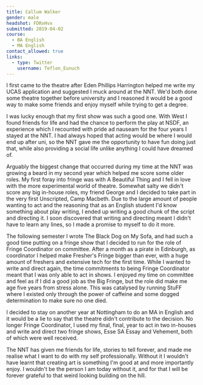 ```yaml
---
title: Callum Walker
gender: male
headshot: FDRxHvx
submitted: 2019-04-02
course:
  - BA English
  - MA English
contact_allowed: true
links:
  - type: Twitter
    username: Teflon_Eunuch
---
```


I first came to the theatre after Eden Phillips Harrington helped me write my UCAS application and suggested I muck around at the NNT. We'd both done some theatre together before university and I reasoned it would be a good way to make some friends and enjoy myself while trying to get a degree.

I was lucky enough that my first show was such a good one. With West I found friends for life and had the chance to perform the play at NSDF, an experience which I recounted with pride ad nauseam for the four years I stayed at the NNT. I had always hoped that acting would be where I would end up after uni, so the NNT gave me the opportunity to have fun doing just that, while also providing a social life unlike anything I could have dreamed of.

Arguably the biggest change that occurred during my time at the NNT was growing a beard in my second year which helped me score some older roles. My first foray into fringe was with A Beautiful Thing and I fell in love with the more experimental world of theatre. Somewhat salty we didn't score any big in-house roles, my friend George and I decided to take part in the very first Unscripted, Camp Macbeth. Due to the large amount of people wanting to act and the reasoning that as an English student I'd know something about play writing, I ended up writing a good chunk of the script and directing it. I soon discovered that writing and directing meant I didn't have to learn any lines, so I made a promise to myself to do it more.

The following semester I wrote The Black Dog on My Sofa, and had such a good time putting on a fringe show that I decided to run for the role of Fringe Coordinator on committee. After a month as a pirate in Edinburgh, as coordinator I helped make Fresher's Fringe bigger than ever, with a huge amount of freshers and extensive tech for the first time. While I wanted to write and direct again, the time commitments to being Fringe Coordinator meant that I was only able to act in shows. I enjoyed my time on committee and feel as if I did a good job as the Big Fringe, but the role did make me age five years from stress alone. This was catalysed by running StuFF where I existed only through the power of caffeine and some dogged determination to make sure no one died.

I decided to stay on another year at Nottingham to do an MA in English and it would be a lie to say that the theatre didn't contribute to the decision. No longer Fringe Coordinator, I used my final, final, year to act in two in-houses and write and direct two fringe shows, Esse SA Essay and Vehement, both of which were well received.

The NNT has given me friends for life, stories to tell forever, and made me realise what I want to do with my self professionally. Without it I wouldn't have learnt that creating art is something I'm good at and more importantly enjoy. I wouldn't be the person I am today without it, and for that I will be forever grateful to that weird looking building on the hill.